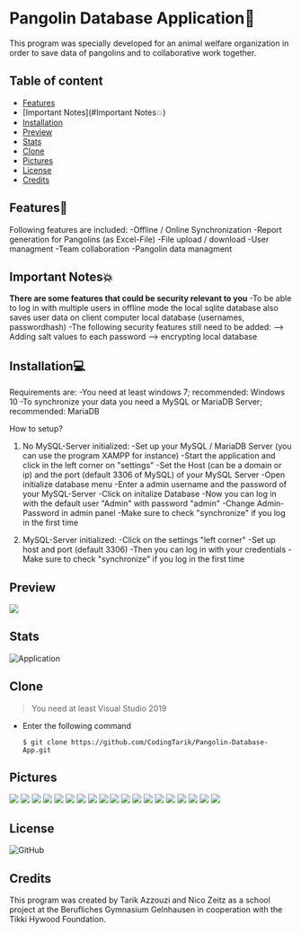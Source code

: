 # Pangolin Database Application🦔
This program was specially developed for an animal welfare organization in order to save data of pangolins and to collaborative work together. 

## Table of content
- [Features](#Features🚦)
- [Important Notes](#Important Notes💥)
- [Installation](#Installation💻)
- [Preview](#preview)
- [Stats](#stats)
- [Clone](#clone)
- [Pictures](#Pictures)
- [License](#License)
- [Credits](#Credits)

## Features🚦
Following features are included:
-Offline / Online Synchronization
-Report generation for Pangolins (as Excel-File)
-File upload / download
-User managment
-Team collaboration
-Pangolin data managment

## Important Notes💥
**There are some features that could be security relevant to you**
-To be able to log in with multiple users in offline mode the local sqlite database also saves user data on client computer local database (usernames, passwordhash)
-The following security features still need to be added:
--> Adding salt values to each password
--> encrypting local database

## Installation💻
Requirements are:
-You need at least windows 7; recommended: Windows 10 
-To synchronize your data you need a MySQL or MariaDB Server; recommended: MariaDB

How to setup?
1. No MySQL-Server initialized:
-Set up your MySQL / MariaDB Server (you can use the program XAMPP for instance)
-Start the application and click in the left corner on "settings"
-Set the Host (can be a domain or ip) and the port (default 3306 of MySQL) of your MySQL Server
-Open initialize database menu
-Enter a admin username and the password of your MySQL-Server
-Click on initalize Database
-Now you can log in with the default user "Admin" with password "admin"
-Change Admin-Password in admin panel
-Make sure to check "synchronize" if you log in the first time

2. MySQL-Server initialized:
-Click on the settings "left corner" 
-Set up host and port (default 3306)
-Then you can log in with your credentials
-Make sure to check "synchronize" if you log in the first time

## Preview
![](Assets/pangolin.gif)

## Stats
![Application](https://github.com/CodingTarik/Pangolin-Database-App/workflows/.NET%20Core%20Desktop/badge.svg)

## Clone
> You need at least Visual Studio 2019

- Enter the following command
  
  ```shell
  $ git clone https://github.com/CodingTarik/Pangolin-Database-App.git
  ```
## Pictures
![](Assets/1.png)
![](Assets/2.png)
![](Assets/3.png)
![](Assets/4.png)
![](Assets/5.png)
![](Assets/6.png)
![](Assets/7.png)
![](Assets/8.png)
![](Assets/9.png)
![](Assets/10.png)
![](Assets/11.png)
![](Assets/12.png)
![](Assets/13.png)
![](Assets/14.png)
![](Assets/15.png)
![](Assets/16.png)
![](Assets/17.png)
![](Assets/18.png)
![](Assets/119.png)

## License
![GitHub](https://img.shields.io/github/license/CodingTarik/Pangolin-Database-App)

## Credits
This program was created by Tarik Azzouzi and Nico Zeitz as a school project at the Berufliches Gymnasium Gelnhausen in cooperation with the Tikki Hywood Foundation.
